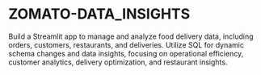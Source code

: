 # ZOMATO-DATA_INSIGHTS
Build a Streamlit app to manage and analyze food delivery data, including orders, customers, restaurants, and deliveries. Utilize SQL for dynamic schema changes and data insights, focusing on operational efficiency, customer analytics, delivery optimization, and restaurant insights.
